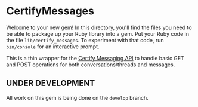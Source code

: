 # CertifyMessages

Welcome to your new gem! In this directory, you'll find the files you need to be able to package up your Ruby library into a gem. Put your Ruby code in the file `lib/certify_messages`. To experiment with that code, run `bin/console` for an interactive prompt.

This is a thin wrapper for the [Certify Messaging API](https://github.com/SBA-ONE/message-api) to handle basic GET and POST operations for both conversations/threads and messages.

## UNDER DEVELOPMENT

All work on this gem is being done on the `develop` branch.
